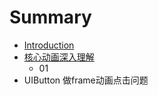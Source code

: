 # Summary

* [Introduction](README.md)
* [核心动画深入理解](he_xin_dong_hua_shen_ru_li_jie.md)
   * 01
* UIButton 做frame动画点击问题

